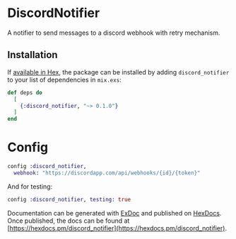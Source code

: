 # DiscordNotifier

A notifier to send messages to a discord webhook with retry mechanism.

## Installation

If [available in Hex](https://hex.pm/docs/publish), the package can be installed
by adding `discord_notifier` to your list of dependencies in `mix.exs`:

```elixir
def deps do
  [
    {:discord_notifier, "~> 0.1.0"}
  ]
end
```

# Config

```elixir
config :discord_notifier,
  webhook: "https://discordapp.com/api/webhooks/{id}/{token}"
```

And for testing:

```elixir
config :discord_notifier, testing: true
```

Documentation can be generated with [ExDoc](https://github.com/elixir-lang/ex_doc)
and published on [HexDocs](https://hexdocs.pm). Once published, the docs can
be found at [https://hexdocs.pm/discord_notifier](https://hexdocs.pm/discord_notifier).

